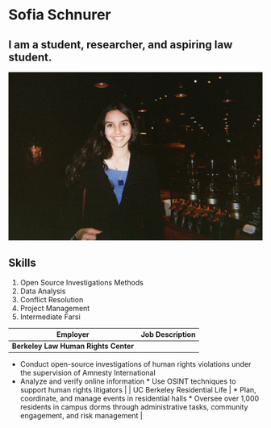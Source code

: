 # Sofia Schnurer
## I am a student, researcher, and aspiring law student. 
![professional_headshot](headshot.jpg)
## Skills
1. Open Source Investigations Methods
2. Data Analysis
3. Conflict Resolution
4. Project Management
5. Intermediate Farsi 

| Employer | **Job Description** |
| -------- | --------------- |
| **Berkeley Law Human Rights Center** | 
* Conduct open-source investigations of human rights violations under the supervision of Amnesty International 
* Analyze and verify online information * Use OSINT techniques to support human rights litigators |
| UC Berkeley Residential Life | * Plan, coordinate, and manage events in residential halls * Oversee over 1,000 residents in campus dorms through administrative tasks, community engagement, and risk management |
